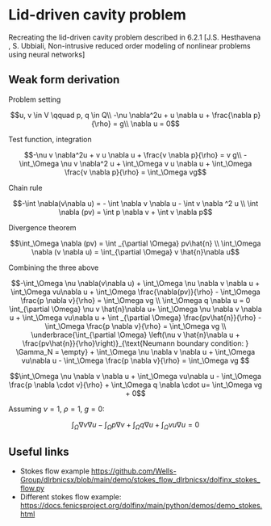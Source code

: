 # Lid-driven cavity problem
Recreating the lid-driven cavity problem described in 6.2.1 [J.S. Hesthavena , S. Ubbiali, Non-intrusive reduced order modeling of nonlinear problems using neural networks]

## Weak form derivation
Problem setting

$$u, v \in V \qquad p, q \in Q\\
-\nu \nabla^2u + u \nabla u + \frac{\nabla p}{\rho} = g\\
\nabla u = 0$$

Test function, integration

$$-\nu v \nabla^2u + v u \nabla u + \frac{v \nabla p}{\rho} = v g\\
-\int_\Omega \nu v \nabla^2 u + \int_\Omega v u \nabla u + \int_\Omega \frac{v \nabla p}{\rho} = \int_\Omega vg$$

Chain rule

$$-\int \nabla(v\nabla u) = - \int \nabla v \nabla u - \int v \nabla ^2 u \\
\int \nabla (pv) = \int p \nabla v + \int v \nabla p$$

Divergence theorem

$$\int_\Omega \nabla (pv) = \int _{\partial \Omega} pv\hat{n} \\
\int_\Omega \nabla (v \nabla u) = \int_{\partial \Omega} v \hat{n}\nabla u$$

Combining the three above

$$-\int_\Omega \nu \nabla(v\nabla u) + \int_\Omega \nu \nabla v \nabla u + \int_\Omega vu\nabla u + \int_\Omega \frac{\nabla(pv)}{\rho} - \int_\Omega \frac{p \nabla v}{\rho} = \int_\Omega vg \\ \int_\Omega q \nabla u = 0
\int_{\partial \Omega} \nu v \hat{n}\nabla u+ \int_\Omega \nu \nabla v \nabla u + \int_\Omega vu\nabla u + \int _{\partial \Omega} \frac{pv\hat{n}}{\rho} - \int_\Omega \frac{p \nabla v}{\rho} = \int_\Omega vg
\\ \underbrace{\int_{\partial \Omega} \left(\nu v \hat{n}\nabla u +  \frac{pv\hat{n}}{\rho}\right)}_{\text{Neumann boundary condition: } \Gamma_N = \empty} + \int_\Omega \nu \nabla v \nabla u + \int_\Omega vu\nabla u - \int_\Omega \frac{p \nabla v}{\rho} = \int_\Omega vg $$

$$\int_\Omega \nu \nabla v \nabla u + \int_\Omega vu\nabla u - \int_\Omega \frac{p \nabla \cdot v}{\rho} + \int_\Omega q \nabla \cdot u= \int_\Omega vg + 0$$

Assuming $\nu = 1$, $\rho = 1$, $g=0$:

$$\int_\Omega \nabla v \nabla u - \int_\Omega p \nabla v  + \int_\Omega q \nabla u + \int_\Omega vu\nabla u = 0$$

## Useful links
* Stokes flow example https://github.com/Wells-Group/dlrbnicsx/blob/main/demo/stokes_flow_dlrbnicsx/dolfinx_stokes_flow.py
* Different stokes flow example: https://docs.fenicsproject.org/dolfinx/main/python/demos/demo_stokes.html